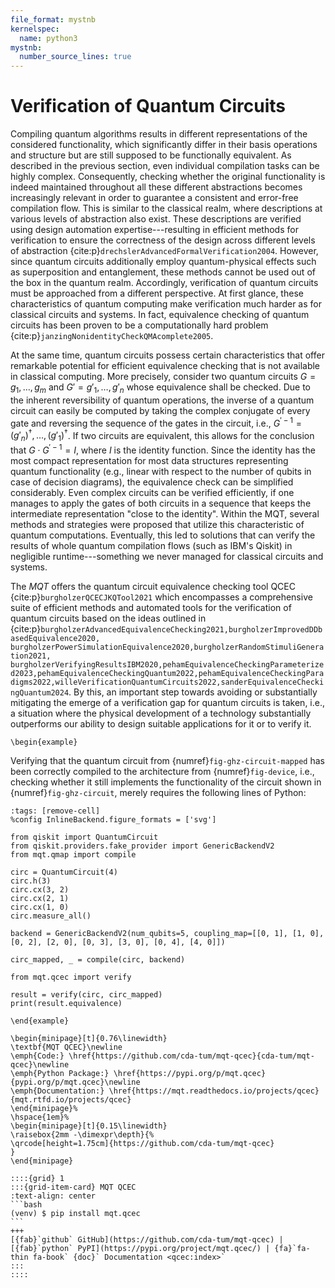 ```yaml
---
file_format: mystnb
kernelspec:
  name: python3
mystnb:
  number_source_lines: true
---
```


# Verification of Quantum Circuits

Compiling quantum algorithms results in different representations of the considered functionality, which significantly differ in their basis operations and structure but are still supposed to be functionally equivalent.
As described in the previous section, even individual compilation tasks can be highly complex.
Consequently, checking whether the original functionality is indeed maintained throughout all these different abstractions becomes increasingly relevant in order to guarantee a consistent and error-free compilation flow.
This is similar to the classical realm, where descriptions at various levels of abstraction also exist.
These descriptions are verified using design automation expertise---resulting in efficient methods for verification to ensure the correctness of the design across different levels of abstraction {cite:p}`drechslerAdvancedFormalVerification2004`.
However, since quantum circuits additionally employ quantum-physical effects such as superposition and entanglement, these methods cannot be used out of the box in the quantum realm.
Accordingly, verification of quantum circuits must be approached from a different perspective.
At first glance, these characteristics of quantum computing make verification much harder as for classical circuits and systems.
In fact, equivalence checking of quantum circuits has been proven to be a computationally hard problem {cite:p}`janzingNonidentityCheckQMAcomplete2005`.

At the same time, quantum circuits possess certain characteristics that offer remarkable potential for efficient equivalence checking that is not available in classical computing.
More precisely, consider two quantum circuits $G=g_1,\dots,g_m$ and $G'=g'_1,\dots,g'_n$ whose equivalence shall be checked.
Due to the inherent reversibility of quantum operations, the inverse of a quantum circuit can easily be computed by taking the complex conjugate of every gate and reversing the sequence of the gates in the circuit, i.e., $G^{\prime -1}= (g'_n)^\dagger,\dots,(g'_1)^\dagger$.
If two circuits are equivalent, this allows for the conclusion that $G\cdot G^{\prime -1} = I$, where $I$ is the identity function.
Since the identity has the most compact representation for most data structures representing quantum functionality (e.g., linear with respect to the number of qubits in case of decision diagrams), the equivalence check can be simplified considerably.
Even complex circuits can be verified efficiently, if one manages to apply the gates of both circuits in a sequence that keeps the intermediate representation "close to the identity".
Within the MQT, several methods and strategies were proposed that utilize this characteristic of quantum computations.
Eventually, this led to solutions that can verify the results of whole quantum compilation flows (such as IBM's Qiskit) in negligible runtime---something we never managed for classical circuits and systems.

The _MQT_ offers the quantum circuit equivalence checking tool QCEC {cite:p}`burgholzerQCECJKQTool2021` which encompasses a comprehensive suite of efficient methods and automated tools for the verification of quantum circuits based on the ideas outlined in {cite:p}`burgholzerAdvancedEquivalenceChecking2021,burgholzerImprovedDDbasedEquivalence2020, burgholzerPowerSimulationEquivalence2020,burgholzerRandomStimuliGeneration2021, burgholzerVerifyingResultsIBM2020,pehamEquivalenceCheckingParameterized2023,pehamEquivalenceCheckingQuantum2022,pehamEquivalenceCheckingParadigms2022,willeVerificationQuantumCircuits2022,sanderEquivalenceCheckingQuantum2024`.
By this, an important step towards avoiding or substantially mitigating the emerge of a verification gap for quantum circuits is taken, i.e., a situation where the physical development of a technology substantially outperforms our ability to design suitable applications for it or to verify it.

```{raw} latex
\begin{example}
```

Verifying that the quantum circuit from {numref}`fig-ghz-circuit-mapped` has been correctly compiled to the architecture from {numref}`fig-device`, i.e., checking whether it still implements the functionality of the circuit shown in {numref}`fig-ghz-circuit`, merely requires the following lines of Python:

```{code-cell} ipython3
:tags: [remove-cell]
%config InlineBackend.figure_formats = ['svg']

from qiskit import QuantumCircuit
from qiskit.providers.fake_provider import GenericBackendV2
from mqt.qmap import compile

circ = QuantumCircuit(4)
circ.h(3)
circ.cx(3, 2)
circ.cx(2, 1)
circ.cx(1, 0)
circ.measure_all()

backend = GenericBackendV2(num_qubits=5, coupling_map=[[0, 1], [1, 0], [0, 2], [2, 0], [0, 3], [3, 0], [0, 4], [4, 0]])

circ_mapped, _ = compile(circ, backend)
```

```{code-cell} ipython3
from mqt.qcec import verify

result = verify(circ, circ_mapped)
print(result.equivalence)
```

```{raw} latex
\end{example}
```

```{raw} latex
\begin{minipage}[t]{0.76\linewidth}
\textbf{MQT QCEC}\newline
\emph{Code:} \href{https://github.com/cda-tum/mqt-qcec}{cda-tum/mqt-qcec}\newline
\emph{Python Package:} \href{https://pypi.org/p/mqt.qcec}{pypi.org/p/mqt.qcec}\newline
\emph{Documentation:} \href{https://mqt.readthedocs.io/projects/qcec}{mqt.rtfd.io/projects/qcec}
\end{minipage}%
\hspace{1em}%
\begin{minipage}[t]{0.15\linewidth}
\raisebox{2mm -\dimexpr\depth}{%
\qrcode[height=1.75cm]{https://github.com/cda-tum/mqt-qcec}
}
\end{minipage}
```

````{only} html
::::{grid} 1
:::{grid-item-card} MQT QCEC
:text-align: center
```bash
(venv) $ pip install mqt.qcec
```
+++
[{fab}`github` GitHub](https://github.com/cda-tum/mqt-qcec) | [{fab}`python` PyPI](https://pypi.org/project/mqt.qcec/) | {fa}`fa-thin fa-book` {doc}` Documentation <qcec:index>`
:::
::::
````
